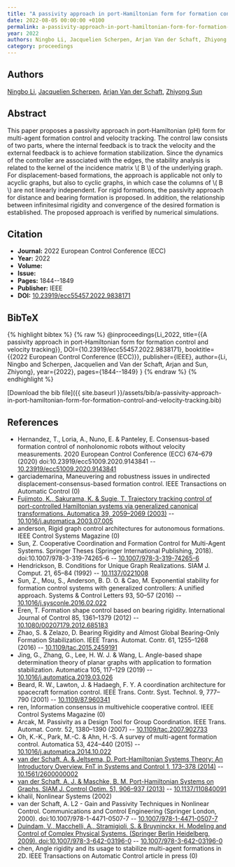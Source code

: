 ```yaml
---
title: "A passivity approach in port-Hamiltonian form for formation control and velocity tracking"
date: 2022-08-05 00:00:00 +0100
permalink: a-passivity-approach-in-port-hamiltonian-form-for-formation-control-and-velocity-tracking
year: 2022
authors: Ningbo Li, Jacquelien Scherpen, Arjan Van der Schaft, Zhiyong Sun
category: proceedings
---
```

 
## Authors
[Ningbo Li](authors/ningbo-li), [Jacquelien Scherpen](authors/jacquelien-m-a-scherpen), [Arjan Van der Schaft](authors/arjan-van-der-schaft), [Zhiyong Sun](authors/zhiyong-sun)
 
## Abstract
This paper proposes a passivity approach in port-Hamiltonian (pH) form for multi-agent formation control and velocity tracking. The control law consists of two parts, where the internal feedback is to track the velocity and the external feedback is to achieve formation stabilization. Since the dynamics of the controller are associated with the edges, the stability analysis is related to the kernel of the incidence matrix \\( B \\) of the underlying graph. For displacement-based formations, the approach is applicable not only to acyclic graphs, but also to cyclic graphs, in which case the columns of \\( B \\) are not linearly independent. For rigid formations, the passivity approach for distance and bearing formation is proposed. In addition, the relationship between infinitesimal rigidity and convergence of the desired formation is established. The proposed approach is verified by numerical simulations.
 
## Citation
- **Journal:** 2022 European Control Conference (ECC)
- **Year:** 2022
- **Volume:** 
- **Issue:** 
- **Pages:** 1844--1849
- **Publisher:** IEEE
- **DOI:** [10.23919/ecc55457.2022.9838171](https://doi.org/10.23919/ecc55457.2022.9838171)
 
## BibTeX
{% highlight bibtex %}
{% raw %}
@inproceedings{Li_2022,
  title={{A passivity approach in port-Hamiltonian form for formation control and velocity tracking}},
  DOI={10.23919/ecc55457.2022.9838171},
  booktitle={{2022 European Control Conference (ECC)}},
  publisher={IEEE},
  author={Li, Ningbo and Scherpen, Jacquelien and Van der Schaft, Arjan and Sun, Zhiyong},
  year={2022},
  pages={1844--1849}
}
{% endraw %}
{% endhighlight %}
 
[Download the bib file]({{ site.baseurl }}/assets/bib/a-passivity-approach-in-port-hamiltonian-form-for-formation-control-and-velocity-tracking.bib)
 
## References
- Hernandez, T., Loria, A., Nuno, E. & Panteley, E. Consensus-based formation control of nonholonomic robots without velocity measurements. 2020 European Control Conference (ECC) 674–679 (2020) doi:10.23919/ecc51009.2020.9143841 -- [10.23919/ecc51009.2020.9143841](https://doi.org/10.23919/ecc51009.2020.9143841)
- garciademarina, Maneuvering and robustness issues in undirected displacement-consensus-based formation control. IEEE Transactions on Automatic Control (0)
- [Fujimoto, K., Sakurama, K. & Sugie, T. Trajectory tracking control of port-controlled Hamiltonian systems via generalized canonical transformations. Automatica 39, 2059–2069 (2003)](trajectory-tracking-control-of-port-controlled-hamiltonian-systems-via-generalized-canonical-transformations) -- [10.1016/j.automatica.2003.07.005](https://doi.org/10.1016/j.automatica.2003.07.005)
- anderson, Rigid graph control architectures for autonomous formations. IEEE Control Systems Magazine (0)
- Sun, Z. Cooperative Coordination and Formation Control for Multi-Agent Systems. Springer Theses (Springer International Publishing, 2018). doi:10.1007/978-3-319-74265-6 -- [10.1007/978-3-319-74265-6](https://doi.org/10.1007/978-3-319-74265-6)
- Hendrickson, B. Conditions for Unique Graph Realizations. SIAM J. Comput. 21, 65–84 (1992) -- [10.1137/0221008](https://doi.org/10.1137/0221008)
- Sun, Z., Mou, S., Anderson, B. D. O. & Cao, M. Exponential stability for formation control systems with generalized controllers: A unified approach. Systems &amp; Control Letters 93, 50–57 (2016) -- [10.1016/j.sysconle.2016.02.022](https://doi.org/10.1016/j.sysconle.2016.02.022)
- Eren, T. Formation shape control based on bearing rigidity. International Journal of Control 85, 1361–1379 (2012) -- [10.1080/00207179.2012.685183](https://doi.org/10.1080/00207179.2012.685183)
- Zhao, S. & Zelazo, D. Bearing Rigidity and Almost Global Bearing-Only Formation Stabilization. IEEE Trans. Automat. Contr. 61, 1255–1268 (2016) -- [10.1109/tac.2015.2459191](https://doi.org/10.1109/tac.2015.2459191)
- Jing, G., Zhang, G., Lee, H. W. J. & Wang, L. Angle-based shape determination theory of planar graphs with application to formation stabilization. Automatica 105, 117–129 (2019) -- [10.1016/j.automatica.2019.03.026](https://doi.org/10.1016/j.automatica.2019.03.026)
- Beard, R. W., Lawton, J. & Hadaegh, F. Y. A coordination architecture for spacecraft formation control. IEEE Trans. Contr. Syst. Technol. 9, 777–790 (2001) -- [10.1109/87.960341](https://doi.org/10.1109/87.960341)
- ren, Information consensus in multivehicle cooperative control. IEEE Control Systems Magazine (0)
- Arcak, M. Passivity as a Design Tool for Group Coordination. IEEE Trans. Automat. Contr. 52, 1380–1390 (2007) -- [10.1109/tac.2007.902733](https://doi.org/10.1109/tac.2007.902733)
- Oh, K.-K., Park, M.-C. & Ahn, H.-S. A survey of multi-agent formation control. Automatica 53, 424–440 (2015) -- [10.1016/j.automatica.2014.10.022](https://doi.org/10.1016/j.automatica.2014.10.022)
- [van der Schaft, A. & Jeltsema, D. Port-Hamiltonian Systems Theory: An Introductory Overview. FnT in Systems and Control 1, 173–378 (2014)](port-hamiltonian-systems-theory-an-introductory-overview) -- [10.1561/2600000002](https://doi.org/10.1561/2600000002)
- [van der Schaft, A. J. & Maschke, B. M. Port-Hamiltonian Systems on Graphs. SIAM J. Control Optim. 51, 906–937 (2013)](port-hamiltonian-systems-on-graphs) -- [10.1137/110840091](https://doi.org/10.1137/110840091)
- khalil, Nonlinear Systems (2002)
- van der Schaft, A. L2 - Gain and Passivity Techniques in Nonlinear Control. Communications and Control Engineering (Springer London, 2000). doi:10.1007/978-1-4471-0507-7 -- [10.1007/978-1-4471-0507-7](https://doi.org/10.1007/978-1-4471-0507-7)
- [Duindam, V., Macchelli, A., Stramigioli, S. & Bruyninckx, H. Modeling and Control of Complex Physical Systems. (Springer Berlin Heidelberg, 2009). doi:10.1007/978-3-642-03196-0](modeling-and-control-of-complex-physical-systems) -- [10.1007/978-3-642-03196-0](https://doi.org/10.1007/978-3-642-03196-0)
- chen, Angle rigidity and its usage to stabilize multi-agent formations in 2D. IEEE Transactions on Automatic Control article in press (0)

